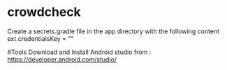 # crowdcheck
Create a secrets.gradle file in the app directory with the following content
ext.credentialsKey = "<Your Bing Maps Developer Key>"

#Tools
Download and Install Android studio from : https://developer.android.com/studio/
